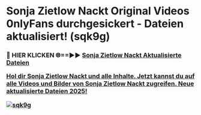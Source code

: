 # Sonja Zietlow Nackt Original Videos 0nlyFans durchgesickert - Dateien aktualisiert! (sqk9g)

<h3>🔴 HIER KLICKEN 🌐==►► <a href="https://tinyurl.com/h6vf6nb8" rel="nofollow">Sonja Zietlow Nackt Aktualisierte Dateien

Hol dir Sonja Zietlow Nackt und alle Inhalte. Jetzt kannst du auf alle Videos und Bilder von Sonja Zietlow Nackt zugreifen. Neue aktualisierte Dateien 2025!

[![sqk9g](https://i.imgur.com/sD4kR3V.gif)](https://tinyurl.com/h6vf6nb8)
